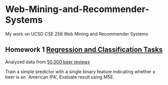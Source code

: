 # Web-Mining-and-Recommender-Systems
My work on UCSD CSE 258 Web Mining and Recommender Systems

## Homework 1 [Regression and Classification Tasks](https://github.com/yrbszhsh/Web-Mining-and-Recommender-Systems/blob/master/Regression%20and%20Classification%20Tasks.ipynb)

Analyzed data from [50,000 beer reviews](http://jmcauley.ucsd.edu/cse258/data/beer/beer_50000.json)

Train a simple predictor with a single binary feature indicating whether a beer is an `American IPA', Evaluate result using MSE.
